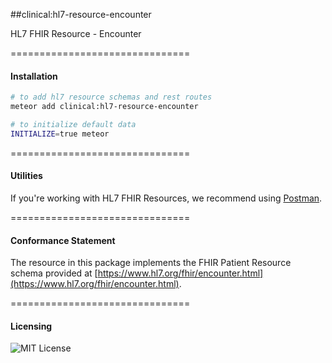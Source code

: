 ##clinical:hl7-resource-encounter

HL7 FHIR Resource - Encounter

===============================
#### Installation  

````bash
# to add hl7 resource schemas and rest routes
meteor add clinical:hl7-resource-encounter

# to initialize default data
INITIALIZE=true meteor
````

===============================
#### Utilities  

If you're working with HL7 FHIR Resources, we recommend using [Postman](https://chrome.google.com/webstore/detail/postman/fhbjgbiflinjbdggehcddcbncdddomop?hl=en).

===============================
#### Conformance Statement  

The resource in this package implements the FHIR Patient Resource schema provided at  [https://www.hl7.org/fhir/encounter.html](https://www.hl7.org/fhir/encounter.html).  

===============================
#### Licensing  

![MIT License](https://img.shields.io/badge/license-MIT-blue.svg)
